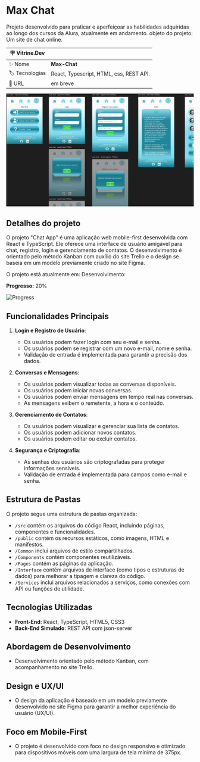 # Max Chat
Projeto desenvolvido para praticar e aperfeiçoar as habilidades adquiridas ao longo dos cursos da Alura, atualmente em andamento. objeto do projeto: Um site de chat online.

| :placard: Vitrine.Dev |     |
| -------------  | --- |
| :sparkles: Nome        | **Max-Chat**
| :label: Tecnologias | React, Typescript, HTML, css, REST API.
| :rocket: URL         | em breve

<!-- Inserir imagem com a #vitrinedev ao final do link -->
![](others/capa.PNG#vitrinedev)

## Detalhes do projeto

O projeto "Chat App" é uma aplicação web mobile-first desenvolvida com React e TypeScript. Ele oferece uma interface de usuário amigável para chat, registro, login e gerenciamento de contatos. O desenvolvimento é orientado pelo método Kanban com auxílio do site Trello e o design se baseia em um modelo previamente criado no site Figma.

O projeto está atualmente em: Desenvolvimento:

**Progresso:** 20%

![Progress](https://progress-bar.dev/20)

## Funcionalidades Principais
1. **Login e Registro de Usuário**:
   - Os usuários podem fazer login com seu e-mail e senha.
   - Os usuários podem se registrar com um novo e-mail, nome e senha.
   - Validação de entrada é implementada para garantir a precisão dos dados.

2. **Conversas e Mensagens**:
   - Os usuários podem visualizar todas as conversas disponíveis.
   - Os usuários podem iniciar novas conversas.
   - Os usuários podem enviar mensagens em tempo real nas conversas.
   - As mensagens exibem o remetente, a hora e o conteúdo.

3. **Gerenciamento de Contatos**:
   - Os usuários podem visualizar e gerenciar sua lista de contatos.
   - Os usuários podem adicionar novos contatos.
   - Os usuários podem editar ou excluir contatos.

4. **Segurança e Criptografia**:
   - As senhas dos usuários são criptografadas para proteger informações sensíveis.
   - Validação de entrada é implementada para campos como e-mail e senha.

## Estrutura de Pastas
O projeto segue uma estrutura de pastas organizada:
- `/src` contém os arquivos do código React, incluindo páginas, componentes e funcionalidades.
- `/public` contém os recursos estáticos, como imagens, HTML e manifestos.
- `/Common` inclui arquivos de estilo compartilhados.
- `/Components` contém componentes reutilizáveis.
- `/Pages` contém as páginas da aplicação.
- `/Interface` contém arquivos de interface (como tipos e estruturas de dados) para melhorar a tipagem e clareza do código.
- `/Services` inclui arquivos relacionados a serviços, como conexões com API ou funções de utilidade.

## Tecnologias Utilizadas
- **Front-End**: React, TypeScript, HTML5, CSS3
- **Back-End Simulado**: REST API com json-server

## Abordagem de Desenvolvimento
- Desenvolvimento orientado pelo método Kanban, com acompanhamento no site Trello.

## Design e UX/UI
- O design da aplicação é baseado em um modelo previamente desenvolvido no site Figma para garantir a melhor experiência do usuário (UX/UI).

## Foco em Mobile-First
- O projeto é desenvolvido com foco no design responsivo e otimizado para dispositivos móveis com uma largura de tela mínima de 375px.
